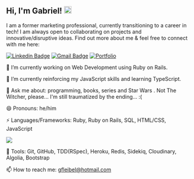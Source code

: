 ## Hi, I'm Gabriel! <img src="https://raw.githubusercontent.com/aemmadi/aemmadi/master/wave.gif" width="20px">

I am a former marketing professional, currently transitioning to a career in tech! I am always open to collaborating on projects and innovative/disruptive ideas. Find out more about me & feel free to connect with me here:

[![Linkedin Badge](https://img.shields.io/badge/-gabrielleibel-blue?style=flat-square&logo=Linkedin&logoColor=white&link=https://www.linkedin.com/in/gabrielleibel/)](https://www.linkedin.com/in/gabrielleibel/)
[![Gmail Badge](https://img.shields.io/badge/-gfleibel@hotmail.com-c14438?style=flat-square&logo=Gmail&logoColor=white&link=mailto:gfleibel@hotmail.com)](mailto:gfleibel@hotmail.com)
[![Portfolio](https://img.shields.io/badge/Portfolio-%23000000.svg?style=for-the-badge&logo=firefox&logoColor=#FF7139&link=https://troopl.com/gfleibel)](https://troopl.com/gfleibel)


🔭 I’m currently working on Web Development using Ruby on Rails.

🌱 I’m currently reinforcing my JavaScript skills and learning TypeScript.

💬 Ask me about: programming, books, series and Star Wars . Not The Witcher, please... I'm still traumatized by the ending... :(

😄 Pronouns: he/him

⚡ Languages/Frameworks: Ruby, Ruby on Rails, SQL, HTML/CSS, JavaScript

 <img src = "https://github-readme-stats.vercel.app/api/top-langs/?username=gfleibel&layout=compact">

🔨 Tools: Git, GitHub, TDD(RSpec), Heroku, Redis, Sidekiq, Cloudinary, Algolia, Bootstrap

 📫 How to reach me: gfleibel@hotmail.com
